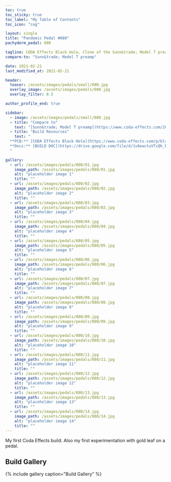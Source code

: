 ```yaml
---
toc: true
toc_sticky: true
toc_label: "My Table of Contents"
toc_icon: "cog"

layout: single
title: "Pandemic Pedal #080"
pachyderm_pedal: 080

tagline: CODA Effects Black Hole, Clone of the Sunn&trade; Model T preamp
compare-to: "Sunn&trade; Model T preamp"

date: 2021-02-21
last_modified_at: 2021-02-21

header:
  teaser: /assets/images/pedals/small/080.jpg
  overlay_image: /assets/images/pedals/080.jpg
  overlay_filter: 0.5

author_profile_end: true

sidebar:
  - image: /assets/images/pedals/small/080.jpg
  - title: "Compare to"
    text: "[Sunn&trade; Model T preamp](https://www.coda-effects.com/2017/12/black-hole-sunn-model-t-preamp.html)"
  - title: "Build Resources"
    text: "
  **PCB:** [CODA Effects Black Hole](https://www.coda-effects.com/p/black-hole-pcb.html)<br>
  **Docs:** [BUILD DOC](https://drive.google.com/file/d/1v6ewctuVTcQh_FMEzD_LcnKRfY3F2P4k/view?usp=sharing)
  "

gallery:
  - url: /assets/images/pedals/080/01.jpg
    image_path: /assets/images/pedals/080/01.jpg
    alt: "placeholder image 1"
    title: ""
  - url: /assets/images/pedals/080/02.jpg
    image_path: /assets/images/pedals/080/02.jpg
    alt: "placeholder image 2"
    title: ""
  - url: /assets/images/pedals/080/03.jpg
    image_path: /assets/images/pedals/080/03.jpg
    alt: "placeholder image 3"
    title: ""
  - url: /assets/images/pedals/080/04.jpg
    image_path: /assets/images/pedals/080/04.jpg
    alt: "placeholder image 4"
    title: ""
  - url: /assets/images/pedals/080/05.jpg
    image_path: /assets/images/pedals/080/05.jpg
    alt: "placeholder image 5"
    title: ""
  - url: /assets/images/pedals/080/06.jpg
    image_path: /assets/images/pedals/080/06.jpg
    alt: "placeholder image 6"
    title: ""
  - url: /assets/images/pedals/080/07.jpg
    image_path: /assets/images/pedals/080/07.jpg
    alt: "placeholder image 7"
    title: ""
  - url: /assets/images/pedals/080/08.jpg
    image_path: /assets/images/pedals/080/08.jpg
    alt: "placeholder image 8"
    title: ""
  - url: /assets/images/pedals/080/09.jpg
    image_path: /assets/images/pedals/080/09.jpg
    alt: "placeholder image 9"
    title: ""
  - url: /assets/images/pedals/080/10.jpg
    image_path: /assets/images/pedals/080/10.jpg
    alt: "placeholder image 10"
    title: ""
  - url: /assets/images/pedals/080/11.jpg
    image_path: /assets/images/pedals/080/11.jpg
    alt: "placeholder image 11"
    title: ""
  - url: /assets/images/pedals/080/12.jpg
    image_path: /assets/images/pedals/080/12.jpg
    alt: "placeholder image 12"
    title: ""
  - url: /assets/images/pedals/080/13.jpg
    image_path: /assets/images/pedals/080/13.jpg
    alt: "placeholder image 13"
    title: ""
  - url: /assets/images/pedals/080/14.jpg
    image_path: /assets/images/pedals/080/14.jpg
    alt: "placeholder image 14"
    title: ""
---
```


My first Coda Effects build. Also my first experimentation with gold leaf on a pedal.

## Build Gallery

{% include gallery caption="Build Gallery" %}